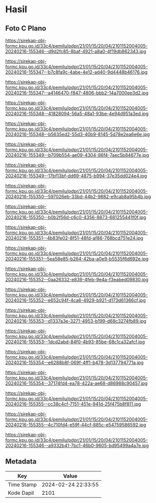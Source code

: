 # Hasil

## Foto C Plano

https://sirekap-obj-formc.kpu.go.id/33c4/pemilu/pdpr/21/01/15/20/04/2101152004005-20240216-155346--d9d2fc85-8baf-4921-a8a0-4f19db862343.jpg

https://sirekap-obj-formc.kpu.go.id/33c4/pemilu/pdpr/21/01/15/20/04/2101152004005-20240216-155347--b7c8fa9c-4abe-4e12-ad40-9d4448b46176.jpg

https://sirekap-obj-formc.kpu.go.id/33c4/pemilu/pdpr/21/01/15/20/04/2101152004005-20240216-155347--a4146470-f847-4806-bbb2-14a7000ee3d2.jpg

https://sirekap-obj-formc.kpu.go.id/33c4/pemilu/pdpr/21/01/15/20/04/2101152004005-20240216-155348--41828094-56a5-48a1-93be-4e94d951a3ed.jpg

https://sirekap-obj-formc.kpu.go.id/33c4/pemilu/pdpr/21/01/15/20/04/2101152004005-20240216-155348--b5635ed2-55d3-40b9-8145-5d78e2ea6e6e.jpg

https://sirekap-obj-formc.kpu.go.id/33c4/pemilu/pdpr/21/01/15/20/04/2101152004005-20240216-155349--b709b554-ae09-4304-86f4-7aec5b84677e.jpg

https://sirekap-obj-formc.kpu.go.id/33c4/pemilu/pdpr/21/01/15/20/04/2101152004005-20240216-155349--17bf13bf-dd69-4875-b994-37e35dd024e4.jpg

https://sirekap-obj-formc.kpu.go.id/33c4/pemilu/pdpr/21/01/15/20/04/2101152004005-20240216-155350--597026eb-33bd-44b2-9882-e9cab8a95b4b.jpg

https://sirekap-obj-formc.kpu.go.id/33c4/pemilu/pdpr/21/01/15/20/04/2101152004005-20240216-155350--b0b2f56d-c6c0-4356-8873-681255441f0f.jpg

https://sirekap-obj-formc.kpu.go.id/33c4/pemilu/pdpr/21/01/15/20/04/2101152004005-20240216-155351--4b83fe02-8f51-48fd-af86-768bcd751e24.jpg

https://sirekap-obj-formc.kpu.go.id/33c4/pemilu/pdpr/21/01/15/20/04/2101152004005-20240216-155351--5ea58e85-b264-42ba-a0e9-b5535f6d692e.jpg

https://sirekap-obj-formc.kpu.go.id/33c4/pemilu/pdpr/21/01/15/20/04/2101152004005-20240216-155352--0aa26332-e839-4feb-9e4a-f3eabed09830.jpg

https://sirekap-obj-formc.kpu.go.id/33c4/pemilu/pdpr/21/01/15/20/04/2101152004005-20240216-155352--e652c94f-4ca6-4929-b921-d173d61366cf.jpg

https://sirekap-obj-formc.kpu.go.id/33c4/pemilu/pdpr/21/01/15/20/04/2101152004005-20240216-155353--d1337a3e-3271-4953-b199-d68c3274fb89.jpg

https://sirekap-obj-formc.kpu.go.id/33c4/pemilu/pdpr/21/01/15/20/04/2101152004005-20240216-155353--1dcd2abd-84f0-4b93-85be-68c1ca32afcf.jpg

https://sirekap-obj-formc.kpu.go.id/33c4/pemilu/pdpr/21/01/15/20/04/2101152004005-20240216-155354--e6288b8f-069f-4ff1-b478-3d137794771a.jpg

https://sirekap-obj-formc.kpu.go.id/33c4/pemilu/pdpr/21/01/15/20/04/2101152004005-20240216-155354--37174fd4-ea78-422a-ae68-d86988c90457.jpg

https://sirekap-obj-formc.kpu.go.id/33c4/pemilu/pdpr/21/01/15/20/04/2101152004005-20240216-155355--cc38c4cf-7151-451e-941d-25f475b8f811.jpg

https://sirekap-obj-formc.kpu.go.id/33c4/pemilu/pdpr/21/01/15/20/04/2101152004005-20240216-155355--4c710fd4-e59f-44cf-885c-e54759586592.jpg

https://sirekap-obj-formc.kpu.go.id/33c4/pemilu/pdpr/21/01/15/20/04/2101152004005-20240216-155346--a9332b41-7bc1-46b0-9605-bd95499a4a7e.jpg


## Metadata

| Key        | Value               |
| ---------- | ------------------- |
| Time Stamp | 2024-02-24 22:33:55 |
| Kode Dapil | 2101                |



